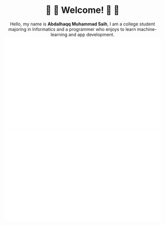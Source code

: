 
<div align = "center">
  
# 🧬 🧮 Welcome! 🧮 🧬
Hello, my name is **Abdalhaqq Muhammad Saih**, I am a college student majoring in Informatics and a programmer who enjoys to learn machine-learning and app development.
  <br>
<img src = "https://github.com/dalhaqq/dalhaqq-stats/blob/master/generated/overview.svg"></img> <img src = "https://github.com/dalhaqq/dalhaqq-stats/blob/master/generated/languages.svg">
